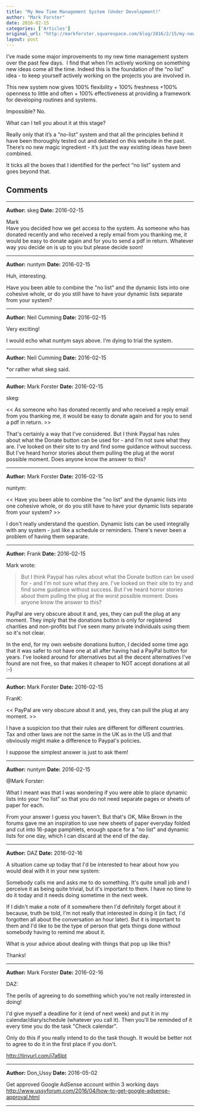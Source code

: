 ```yaml
---
title: "My New Time Management System (Under Development)"
author: "Mark Forster"
date: 2016-02-15
categories: ['Articles']
original_url: "http://markforster.squarespace.com/blog/2016/2/15/my-new-time-management-system-under-development.html"
layout: post
---
```


I’ve made some major improvements to my new time management system over the past few days.  I find that when I’m actively working on something new ideas come all the time. Indeed this is the foundation of the “no list” idea - to keep yourself actively working on the projects you are involved in.

This new system now gives 100% flexibility + 100% freshness +100% openness to little and often + 100% effectiveness at providing a framework for developing routines and systems.

Impossible? No.

What can I tell you about it at this stage?

Really only that it’s a “no-list” system and that all the principles behind it have been thoroughly tested out and debated on this website in the past. There’s no new magic ingredient - it’s just the way existing ideas have been combined.

It ticks all the boxes that I identified for the perfect “no list” system and goes beyond that.


## Comments

---

**Author:** skeg
**Date:** 2016-02-15

Mark  
Have you decided how we get access to the system. As someone who has donated recently and who received a reply email from you thanking me, it would be easy to donate again and for you to send a pdf in return. Whatever way you decide on is up to you but please decide soon!

---

**Author:** nuntym
**Date:** 2016-02-15

Huh, interesting.  
  
Have you been able to combine the "no list" and the dynamic lists into one cohesive whole, or do you still have to have your dynamic lists separate from your system?

---

**Author:** Neil Cumming
**Date:** 2016-02-15

Very exciting!  
  
I would echo what nuntym says above. I'm dying to trial the system.

---

**Author:** Neil Cumming
**Date:** 2016-02-15

\*or rather what skeg said.

---

**Author:** Mark Forster
**Date:** 2016-02-15

skeg:  
  
<< As someone who has donated recently and who received a reply email from you thanking me, it would be easy to donate again and for you to send a pdf in return. >>  
  
That's certainly a way that I've considered. But I think Paypal has rules about what the Donate button can be used for - and I'm not sure what they are. I've looked on their site to try and find some guidance without success. But I've heard horror stories about them pulling the plug at the worst possible moment. Does anyone know the answer to this?

---

**Author:** Mark Forster
**Date:** 2016-02-15

nuntym:  
  
<< Have you been able to combine the "no list" and the dynamic lists into one cohesive whole, or do you still have to have your dynamic lists separate from your system? >>  
  
I don't really understand the question. Dynamic lists can be used integrally with any system - just like a schedule or reminders. There's never been a problem of having them separate.

---

**Author:** Frank
**Date:** 2016-02-15

Mark wrote:  
  
> But I think Paypal has rules about what the Donate button can be used for - and I'm not sure what they are. I've looked on their site to try and find some guidance without success. But I've heard horror stories about them pulling the plug at the worst possible moment. Does anyone know the answer to this?  
  
PayPal are very obscure about it and, yes, they can pull the plug at any moment. They imply that the donations button is only for registered charities and non-profits but I've seen many private individuals using them so it's not clear.  
  
In the end, for my own website donations button, I decided some time ago that it was safer to not have one at all after having had a PayPal button for years. I've looked around for alternatives but all the decent alternatives I've found are not free, so that makes it cheaper to NOT accept donations at all :-)

---

**Author:** Mark Forster
**Date:** 2016-02-15

FranK:  
  
<< PayPal are very obscure about it and, yes, they can pull the plug at any moment. >>  
  
I have a suspicion too that their rules are different for different countries. Tax and other laws are not the same in the UK as in the US and that obviously might make a difference to Paypal's policies.   
  
I suppose the simplest answer is just to ask them!

---

**Author:** nuntym
**Date:** 2016-02-15

@Mark Forster:  
  
What I meant was that I was wondering if you were able to place dynamic lists into your "no list" so that you do not need separate pages or sheets of paper for each.  
  
From your answer I guess you haven't. But that's OK, Mike Brown in the forums gave me an inspiration to use new sheets of paper everyday folded and cut into 16-page pamphlets, enough space for a "no list" and dynamic lists for one day, which I can discard at the end of the day.

---

**Author:** DAZ
**Date:** 2016-02-16

A situation came up today that I'd be interested to hear about how you would deal with it in your new system:  
  
Somebody calls me and asks me to do something. It's quite small job and I perceive it as being quite trivial, but it's important to them. I have no time to do it today and it needs doing sometime in the next week.   
  
If I didn't make a note of it somewhere then I'd definitely forget about it because, truth be told, I'm not really that interested in doing it (in fact, I'd forgotten all about the conversation an hour later). But it is important to them and I'd like to be the type of person that gets things done without somebody having to remind me about it.  
  
What is your advice about dealing with things that pop up like this?  
  
Thanks!

---

**Author:** Mark Forster
**Date:** 2016-02-16

DAZ:  
  
The perils of agreeing to do something which you're not really interested in doing!  
  
I'd give myself a deadline for it (end of next week) and put it in my calendar/diary/schedule (whatever you call it). Then you'll be reminded of it every time you do the task "Check calendar".  
  
Only do this if you really intend to do the task though. It would be better not to agree to do it in the first place if you don't.   
  
<http://tinyurl.com/j7a6lpt>

---

**Author:** Don_Ussy
**Date:** 2016-05-02

Get approved Google AdSense account within 3 working days <http://www.ussyforum.com/2016/04/how-to-get-google-adsense-approval.html>

---
